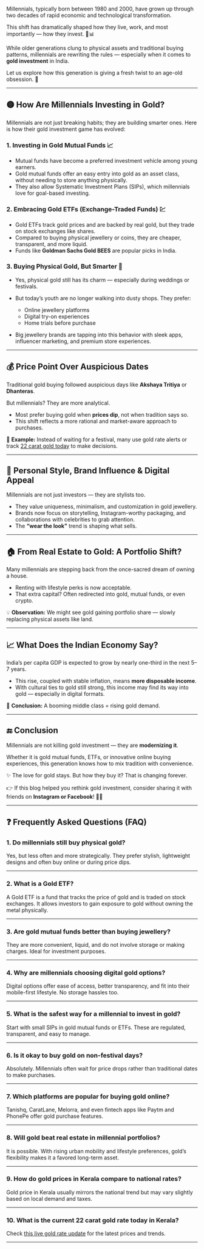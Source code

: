 Millennials, typically born between 1980 and 2000, have grown up through two decades of rapid economic and technological transformation.

This shift has dramatically shaped how they live, work, and most importantly — how they invest. 🧠📊

While older generations clung to physical assets and traditional buying patterns, millennials are rewriting the rules — especially when it comes to **gold investment** in India.

Let us explore how this generation is giving a fresh twist to an age-old obsession. 💛

---

## 🟡 How Are Millennials Investing in Gold?

Millennials are not just breaking habits; they are building smarter ones. Here is how their gold investment game has evolved:

### 1. Investing in Gold Mutual Funds 📈

- Mutual funds have become a preferred investment vehicle among young earners.
- Gold mutual funds offer an easy entry into gold as an asset class, without needing to store anything physically.
- They also allow Systematic Investment Plans (SIPs), which millennials love for goal-based investing.

### 2. Embracing Gold ETFs (Exchange-Traded Funds) 💹

- Gold ETFs track gold prices and are backed by real gold, but they trade on stock exchanges like shares.
- Compared to buying physical jewellery or coins, they are cheaper, transparent, and more liquid.
- Funds like **Goldman Sachs Gold BEES** are popular picks in India.

### 3. Buying Physical Gold, But Smarter 👀

- Yes, physical gold still has its charm — especially during weddings or festivals.
- But today’s youth are no longer walking into dusty shops. They prefer:
  
  - Online jewellery platforms
  - Digital try-on experiences
  - Home trials before purchase

- Big jewellery brands are tapping into this behavior with sleek apps, influencer marketing, and premium store experiences.

---

## 💰 Price Point Over Auspicious Dates

Traditional gold buying followed auspicious days like **Akshaya Tritiya** or **Dhanteras**.

But millennials? They are more analytical.

- Most prefer buying gold when **prices dip**, not when tradition says so.
- This shift reflects a more rational and market-aware approach to purchases.

📌 **Example:** Instead of waiting for a festival, many use gold rate alerts or track [22 carat gold today](https://goldpricekerala.in) to make decisions.

---

## 👗 Personal Style, Brand Influence & Digital Appeal

Millennials are not just investors — they are stylists too.

- They value uniqueness, minimalism, and customization in gold jewellery.
- Brands now focus on storytelling, Instagram-worthy packaging, and collaborations with celebrities to grab attention.
- The **“wear the look”** trend is shaping what sells.

---

## 🏠 From Real Estate to Gold: A Portfolio Shift?

Many millennials are stepping back from the once-sacred dream of owning a house.

- Renting with lifestyle perks is now acceptable.
- That extra capital? Often redirected into gold, mutual funds, or even crypto.

💡 **Observation:** We might see gold gaining portfolio share — slowly replacing physical assets like land.

---

## 📈 What Does the Indian Economy Say?

India’s per capita GDP is expected to grow by nearly one-third in the next 5–7 years.

- This rise, coupled with stable inflation, means **more disposable income**.
- With cultural ties to gold still strong, this income may find its way into gold — especially in digital formats.

🎯 **Conclusion:** A booming middle class = rising gold demand.

---

## 🔚 Conclusion

Millennials are not killing gold investment — they are **modernizing it**.

Whether it is gold mutual funds, ETFs, or innovative online buying experiences, this generation knows how to mix tradition with convenience.

✨ The love for gold stays. But how they buy it? That is changing forever.

👉 If this blog helped you rethink gold investment, consider sharing it with friends on **Instagram or Facebook**! 📲💬

---

## ❓ Frequently Asked Questions (FAQ)

### 1. Do millennials still buy physical gold?

Yes, but less often and more strategically. They prefer stylish, lightweight designs and often buy online or during price dips.

---

### 2. What is a Gold ETF?

A Gold ETF is a fund that tracks the price of gold and is traded on stock exchanges. It allows investors to gain exposure to gold without owning the metal physically.

---

### 3. Are gold mutual funds better than buying jewellery?

They are more convenient, liquid, and do not involve storage or making charges. Ideal for investment purposes.

---

### 4. Why are millennials choosing digital gold options?

Digital options offer ease of access, better transparency, and fit into their mobile-first lifestyle. No storage hassles too.

---

### 5. What is the safest way for a millennial to invest in gold?

Start with small SIPs in gold mutual funds or ETFs. These are regulated, transparent, and easy to manage.

---

### 6. Is it okay to buy gold on non-festival days?

Absolutely. Millennials often wait for price drops rather than traditional dates to make purchases.

---

### 7. Which platforms are popular for buying gold online?

Tanishq, CaratLane, Melorra, and even fintech apps like Paytm and PhonePe offer gold purchase features.

---

### 8. Will gold beat real estate in millennial portfolios?

It is possible. With rising urban mobility and lifestyle preferences, gold’s flexibility makes it a favored long-term asset.

---

### 9. How do gold prices in Kerala compare to national rates?

Gold price in Kerala usually mirrors the national trend but may vary slightly based on local demand and taxes.

---

### 10. What is the current 22 carat gold rate today in Kerala?

Check [this live gold rate update](https://goldpricekerala.in) for the latest prices and trends.

---


